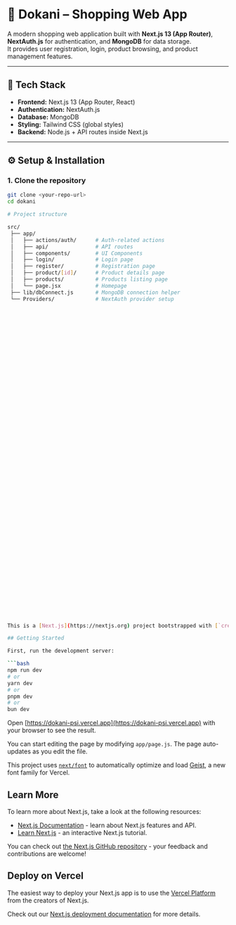 


# 🛒 Dokani – Shopping Web App

A modern shopping web application built with **Next.js 13 (App Router)**, **NextAuth.js** for authentication, and **MongoDB** for data storage.  
It provides user registration, login, product browsing, and product management features.

---

## 🚀 Tech Stack
- **Frontend:** Next.js 13 (App Router, React)
- **Authentication:** NextAuth.js
- **Database:** MongoDB
- **Styling:** Tailwind CSS (global styles)
- **Backend:** Node.js + API routes inside Next.js

---

## ⚙️ Setup & Installation

### 1. Clone the repository
```bash
git clone <your-repo-url>
cd dokani

# Project structure

src/
 ├── app/
 │   ├── actions/auth/      # Auth-related actions
 │   ├── api/               # API routes
 │   ├── components/        # UI Components
 │   ├── login/             # Login page
 │   ├── register/          # Registration page
 │   ├── product/[id]/      # Product details page
 │   ├── products/          # Products listing page
 │   └── page.jsx           # Homepage
 ├── lib/dbConnect.js       # MongoDB connection helper
 └── Providers/             # NextAuth provider setup




















































This is a [Next.js](https://nextjs.org) project bootstrapped with [`create-next-app`](https://github.com/vercel/next.js/tree/canary/packages/create-next-app).

## Getting Started

First, run the development server:

```bash
npm run dev
# or
yarn dev
# or
pnpm dev
# or
bun dev
```

Open [https://dokani-psi.vercel.app](https://dokani-psi.vercel.app) with your browser to see the result.

You can start editing the page by modifying `app/page.js`. The page auto-updates as you edit the file.

This project uses [`next/font`](https://nextjs.org/docs/app/building-your-application/optimizing/fonts) to automatically optimize and load [Geist](https://vercel.com/font), a new font family for Vercel.

## Learn More

To learn more about Next.js, take a look at the following resources:

- [Next.js Documentation](https://nextjs.org/docs) - learn about Next.js features and API.
- [Learn Next.js](https://nextjs.org/learn) - an interactive Next.js tutorial.

You can check out [the Next.js GitHub repository](https://github.com/vercel/next.js) - your feedback and contributions are welcome!

## Deploy on Vercel

The easiest way to deploy your Next.js app is to use the [Vercel Platform](https://vercel.com/new?utm_medium=default-template&filter=next.js&utm_source=create-next-app&utm_campaign=create-next-app-readme) from the creators of Next.js.

Check out our [Next.js deployment documentation](https://nextjs.org/docs/app/building-your-application/deploying) for more details.
